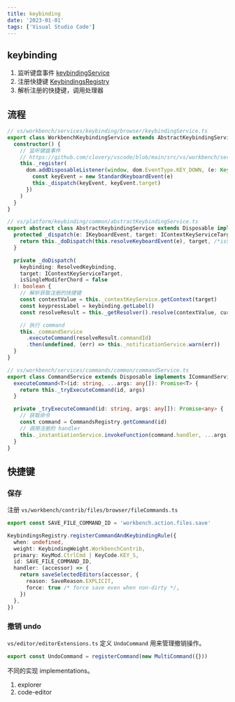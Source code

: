 ```yaml
---
title: keybinding
date: '2023-01-01'
tags: ['Visual Studio Code']
---
```


## keybinding

1. 监听键盘事件 [keybindingService](https://github.com/clovery/vscode/blob/main/src/vs/workbench/services/keybinding/browser/keybindingService.ts#L255)
2. 注册快捷键 [KeybindingsRegistry](https://github.com/clovery/vscode/blob/main/src/vs/platform/keybinding/common/keybindingsRegistry.ts#L243)
3. 解析注册的快捷键，调用处理器

## 流程

```ts
// vs/workbench/services/keybinding/browser/keybindingService.ts
export class WorkbenchKeybindingService extends AbstractKeybindingService {
  constructor() {
    // 监听键盘事件
    // https://github.com/clovery/vscode/blob/main/src/vs/workbench/services/keybinding/browser/keybindingService.ts#L255
    this._register(
      dom.addDisposableListener(window, dom.EventType.KEY_DOWN, (e: KeyboardEvent) => {
        const keyEvent = new StandardKeyboardEvent(e)
        this._dispatch(keyEvent, keyEvent.target)
      })
    )
  }
}

// vs/platform/keybinding/common/abstractKeybindingService.ts
export abstract class AbstractKeybindingService extends Disposable implements IKeybindingService {
  protected _dispatch(e: IKeyboardEvent, target: IContextKeyServiceTarget): boolean {
    return this._doDispatch(this.resolveKeyboardEvent(e), target, /*isSingleModiferChord*/ false)
  }

  private _doDispatch(
    keybinding: ResolvedKeybinding,
    target: IContextKeyServiceTarget,
    isSingleModiferChord = false
  ): boolean {
    // 解析获取注册的快捷键
    const contextValue = this._contextKeyService.getContext(target)
    const keypressLabel = keybinding.getLabel()
    const resolveResult = this._getResolver().resolve(contextValue, currentChord, firstPart)

    // 执行 command
    this._commandService
      .executeCommand(resolveResult.commandId)
      .then(undefined, (err) => this._notificationService.warn(err))
  }
}

// vs/workbench/services/commands/common/commandService.ts
export class CommandService extends Disposable implements ICommandService {
  executeCommand<T>(id: string, ...args: any[]): Promise<T> {
    return this._tryExecuteCommand(id, args)
  }

  private _tryExecuteCommand(id: string, args: any[]): Promise<any> {
    // 获取命令
    const command = CommandsRegistry.getCommand(id)
    // 调用注册的 handler
    this._instantiationService.invokeFunction(command.handler, ...args)
  }
}
```

## 快捷键

### 保存

注册 `vs/workbench/contrib/files/browser/fileCommands.ts`

```ts
export const SAVE_FILE_COMMAND_ID = 'workbench.action.files.save'

KeybindingsRegistry.registerCommandAndKeybindingRule({
  when: undefined,
  weight: KeybindingWeight.WorkbenchContrib,
  primary: KeyMod.CtrlCmd | KeyCode.KEY_S,
  id: SAVE_FILE_COMMAND_ID,
  handler: (accessor) => {
    return saveSelectedEditors(accessor, {
      reason: SaveReason.EXPLICIT,
      force: true /* force save even when non-dirty */,
    })
  },
})
```

### 撤销 undo

`vs/editor/editorExtensions.ts` 定义 `UndoCommand` 用来管理撤销操作。

```ts
export const UndoCommand = registerCommand(new MultiCommand({}))
```

不同的实现 implementations。

1. explorer
2. code-editor
